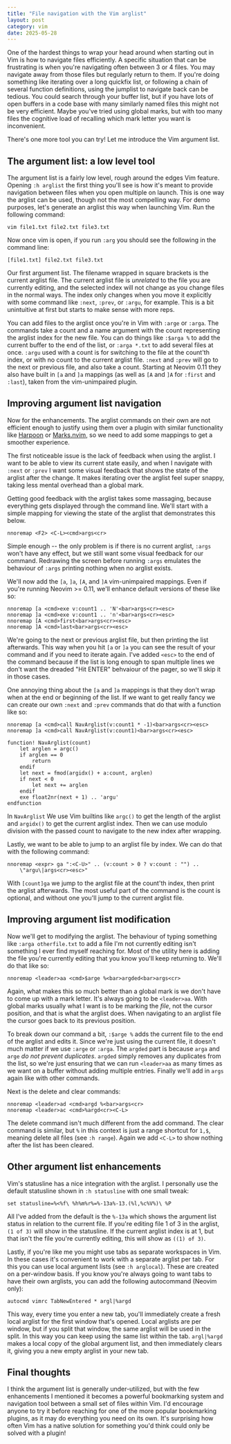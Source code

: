 ```yaml
---
title: "File navigation with the Vim arglist"
layout: post
category: vim
date: 2025-05-28
---
```


One of the hardest things to wrap your head around when starting out in Vim is how to navigate files efficiently. A specific situation that can be frustrating is when you're navigating often between 3 or 4 files. You may navigate away from those files but regularly return to them. If you're doing something like iterating over a long quickfix list, or following a chain of several function definitions, using the jumplist to navigate back can be tedious. You could search through your buffer list, but if you have lots of open buffers in a code base with many similarly named files this might not be very efficient. Maybe you've tried using global marks, but with too many files the cognitive load of recalling which mark letter you want is inconvenient.

There's one more tool you can try! Let me introduce the Vim argument list.

## The argument list: a low level tool

The argument list is a fairly low level, rough around the edges Vim feature. Opening `:h arglist` the first thing you'll see is how it's meant to provide navigation between files when you open multiple on launch. This is one way the arglist can be used, though not the most compelling way. For demo purposes, let's generate an arglist this way when launching Vim. Run the following command:

```
vim file1.txt file2.txt file3.txt
```

Now once vim is open, if you run `:arg` you should see the following in the command line:

```
[file1.txt] file2.txt file3.txt
```

Our first argument list. The filename wrapped in square brackets is the current arglist file. The current arglist file is *unrelated* to the file you are currently editing, and the selected index will not change as you change files in the normal ways. The index only changes when you move it explicitly with some command like `:next`, `:prev`, or `:argu`, for example. This is a bit unintuitive at first but starts to make sense with more reps.

You can add files to the arglist once you're in Vim with `:arge` or `:arga`. The commands take a count and a name argument with the count representing the arglist index for the new file. You can do things like `:$arga %` to add the current buffer to the end of the list, or `:arga *.txt` to add several files at once. `:argu` used with a count is for switching to the file at the count'th index, or with no count to the current arglist file. `:next` and `:prev` will go to the next or previous file, and also take a count. Starting at Neovim 0.11 they also have built in `[a` and `]a` mappings (as well as `[A` and `]A` for `:first` and `:last`), taken from the vim-unimpaired plugin.

## Improving argument list navigation

Now for the enhancements. The arglist commands on their own are not efficient enough to justify using them over a plugin with similar functionality like [Harpoon](https://github.com/ThePrimeagen/harpoon/tree/harpoon2) or [Marks.nvim](https://github.com/chentoast/marks.nvim), so we need to add some mappings to get a smoother experience.

The first noticeable issue is the lack of feedback when using the arglist. I want to be able to view its current state easily, and when I navigate with `:next` or `:prev` I want some visual feedback that shows the state of the arglist after the change. It makes iterating over the arglist feel super snappy, taking less mental overhead than a global mark.

Getting good feedback with the arglist takes some massaging, because everything gets displayed through the command line. We'll start with a simple mapping for viewing the state of the arglist that demonstrates this below.

```
nnoremap <F2> <C-L><cmd>args<cr>
```

Simple enough -- the only problem is if there is no current arglist, `:args` won't have any effect, but we still want some visual feedback for our command. Redrawing the screen before running `:args` emulates the behaviour of `:args` printing nothing when no arglist exists.

We'll now add the `[a`, `]a`, `[A`, and `]A` vim-unimpaired mappings. Even if you're running Neovim >= 0.11, we'll enhance default versions of these like so:

```
nnoremap [a <cmd>exe v:count1 .. 'N'<bar>args<cr><esc>
nnoremap ]a <cmd>exe v:count1 .. 'n'<bar>args<cr><esc>
nnoremap [A <cmd>first<bar>args<cr><esc>
nnoremap ]A <cmd>last<bar>args<cr><esc>
```

We're going to the next or previous arglist file, but then printing the list afterwards. This way when you hit `[a` or `]a` you can see the result of your command and if you need to iterate again. I've added `<esc>` to the end of the command because if the list is long enough to span multiple lines we don't want the dreaded "Hit ENTER" behvaiour of the pager, so we'll skip it in those cases.

One annoying thing about the `[a` and `]a` mappings is that they don't wrap when at the end or beginning of the list. If we want to get really fancy we can create our own `:next` and `:prev` commands that do that with a function like so:

```vim
nnoremap [a <cmd>call NavArglist(v:count1 * -1)<bar>args<cr><esc>
nnoremap ]a <cmd>call NavArglist(v:count1)<bar>args<cr><esc>

function! NavArglist(count)
    let arglen = argc()
    if arglen == 0
        return
    endif
    let next = fmod(argidx() + a:count, arglen)
    if next < 0
        let next += arglen
    endif
    exe float2nr(next + 1) .. 'argu'
endfunction
```

In `NavArglist` We use Vim builtins like `argc()` to get the length of the arglist and `argidx()` to get the current arglist index. Then we can use modulo division with the passed count to navigate to the new index after wrapping.

Lastly, we want to be able to jump to an arglist file by index. We can do that with the following command:

```
nnoremap <expr> ga ":<C-U>" .. (v:count > 0 ? v:count : "") .. 
    \"argu\|args<cr><esc>"
```

With `[count]ga` we jump to the arglist file at the count'th index, then print the arglist afterwards. The most useful part of the command is the count is optional, and without one you'll jump to the current arglist file.

## Improving argument list modification

Now we'll get to modifying the arglist. The behaviour of typing something like `:arga otherfile.txt` to add a file I'm not currently editing isn't something I ever find myself reaching for. Most of the utility here is adding the file you're currently editing that you know you'll keep returning to. We'll do that like so:

```
nnoremap <leader>aa <cmd>$arge %<bar>argded<bar>args<cr>
```

Again, what makes this so much better than a global mark is we don't have to come up with a mark letter. It's always going to be `<leader>aa`. With global marks usually what I want is to be marking the *file*, not the cursor position, and that is what the arglist does. When navigating to an arglist file the cursor goes back to its previous position.

To break down our command a bit, `:$arge %` adds the current file to the end of the arglist and edits it. Since we're just using the current file, it doesn't much matter if we use `:arge` or `:arga`. The `argded` part is because `arga` and `arge` *do not prevent duplicates*. `argded` simply removes any duplicates from the list, so we're just ensuring that we can run `<leader>aa` as many times as we want on a buffer without adding multiple entries. Finally we'll add in `args` again like with other commands.

Next is the delete and clear commands:

```
nnoremap <leader>ad <cmd>argd %<bar>args<cr>
nnoremap <leader>ac <cmd>%argd<cr><C-L>
```

The delete command isn't much different from the add command. The clear command is similar, but `%` in this context is just a range shortcut for `1,$`, meaning delete all files (see `:h range`). Again we add `<C-L>` to show nothing after the list has been cleared.

## Other argument list enhancements

Vim's statusline has a nice integration with the arglist. I personally use the default statusline shown in `:h statusline` with one small tweak:

```
set statusline=%<%f\ %h%m%r%=%-13a%-13.(%l,%c%V%)\ %P
````

All I've added from the default is the `%-13a` which shows the argument list status in relation to the current file. If you're editing file 1 of 3 in the arglist, `(1 of 3)` will show in the statusline. If the current arglist index is at 1, but that isn't the file you're currently editing, this will show as `((1) of 3)`.

Lastly, if you're like me you might use tabs as separate workspaces in Vim. In these cases it's convenient to work with a separate arglist per tab. For this you can use local argument lists (see `:h arglocal`). These are created on a per-window basis. If you know you're always going to want tabs to have their own arglists, you can add the following autocommand (Neovim only):

```
autocmd vimrc TabNewEntered * argl|%argd
```

This way, every time you enter a new tab, you'll immediately create a fresh local arglist for the first window that's opened. Local arglists are per window, but if you split that window, the same arglist will be used in the split. In this way you can keep using the same list within the tab. `argl|%argd` makes a local copy of the global argument list, and then immediately clears it, giving you a new empty arglist in your new tab.

## Final thoughts

I think the argument list is generally under-utilized, but with the few enhancements I mentioned it becomes a powerful bookmarking system and navigation tool between a small set of files within Vim. I'd encourage anyone to try it before reaching for one of the more popular bookmarking plugins, as it may do everything you need on its own. It's surprising how often Vim has a native solution for something you'd think could only be solved with a plugin!

